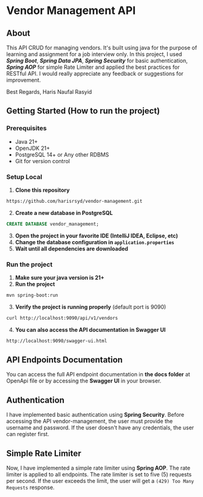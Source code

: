 # Vendor Management API

## About
This API CRUD for managing vendors. It's built using java for the purpose of learning and assignment for a job interview only.
In this project, I used **_Spring Boot_**, **_Spring Data JPA_**, **_Spring Security_** for basic authentication, **_Spring AOP_** for simple Rate Limiter and applied the best practices for RESTful API.
I would really appreciate any feedback or suggestions for improvement. 

Best Regards,
Haris Naufal Rasyid

## Getting Started (How to run the project)
### Prerequisites
- Java 21+
- OpenJDK 21+
- PostgreSQL 14+ or Any other RDBMS
- Git for version control

### Setup Local
1. **Clone this repository**
```bash
https://github.com/harisrsyd/vendor-management.git
```
2. **Create a new database in PostgreSQL**
```sql 
CREATE DATABASE vendor_management;
```
3. **Open the project in your favorite IDE (IntelliJ IDEA, Eclipse, etc)**
4. **Change the database configuration in `application.properties`**
5. **Wait until all dependencies are downloaded**

### Run the project
1. **Make sure your java version is 21+**
2. **Run the project**
```bash
mvn spring-boot:run
```
3. **Verify the project is running properly** (default port is 9090)
```bash
curl http://localhost:9090/api/v1/vendors
```
4. **You can also access the API documentation in Swagger UI**
```bash
http://localhost:9090/swagger-ui.html
```

## API Endpoints Documentation
You can access the full API endpoint documentation in **the docs folder** at OpenApi file or by accessing the **Swagger UI** in your browser.

## Authentication
I have implemented basic authentication using **Spring Security**. Before accessing the API vendor-management, the user must provide the username and password. If the user doesn't have any credentials, the user can register first.

## Simple Rate Limiter
Now, I have implemented a simple rate limiter using **Spring AOP**. The rate limiter is applied to all endpoints. The rate limiter is set to five (5) requests per second. If the user exceeds the limit, the user will get a `(429) Too Many Requests` response.

